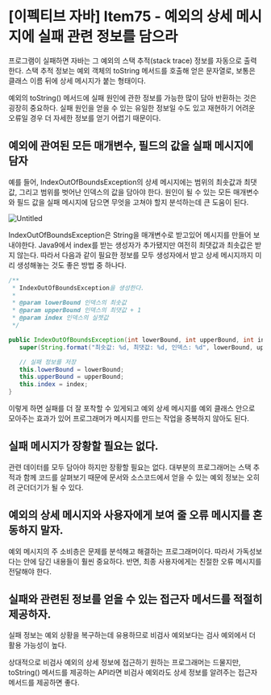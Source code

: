 # [이펙티브 자바] Item75 - 예외의 상세 메시지에 실패 관련 정보를 담으라

프로그램이 실패하면 자바는 그 예외의 스택 추적(stack trace) 정보를 자동으로 출력한다. 스택 추적 정보는 예외 객체의 toString 메서드를 호출해 얻은 문자열로, 보통은 클래스 이름 뒤에 상세 메시지가 붙는 형태이다.

예외의 toString() 메서드에 실패 원인에 관한 정보를 가능한 많이 담아 반환하는 것은 굉장히 중요하다. 실패 원인을 얻을 수 있는 유일한 정보일 수도 있고 재현하기 어려운 오류일 경우 더 자세한 정보를 얻기 어렵기 때문이다.

## 예외에 관여된 모든 매개변수, 필드의 값을 실패 메시지에 담자

예를 들어, IndexOutOfBoundsException의 상세 메시지에는 범위의 최솟값과 최댓값, 그리고 범위를 벗어난 인덱스의 값을 담아야 한다. 원인이 될 수 있는 모든 매개변수와 필드 값을 실패 메시지에 담으면 무엇을 고쳐야 할지 분석하는데 큰 도움이 된다.

![Untitled](%5B%E1%84%8B%E1%85%B5%E1%84%91%E1%85%A6%E1%86%A8%E1%84%90%E1%85%B5%E1%84%87%E1%85%B3%20%E1%84%8C%E1%85%A1%E1%84%87%E1%85%A1%5D%20Item75%20-%20%E1%84%8B%E1%85%A8%E1%84%8B%E1%85%AC%E1%84%8B%E1%85%B4%20%E1%84%89%E1%85%A1%E1%86%BC%E1%84%89%E1%85%A6%20%E1%84%86%E1%85%A6%E1%84%89%E1%85%B5%E1%84%8C%E1%85%B5%E1%84%8B%E1%85%A6%20%E1%84%89%E1%85%B5%2046d874887de8476fbc052015f23c7e8f/Untitled.png)

IndexOutOfBoundsException은 String을 매개변수로 받고있어 메시지를 만들어 보내야한다. Java9에서 index를 받는 생성자가 추가됐지만 여전히 최댓값과 최솟값은 받지 않는다. 따라서 다음과 같이 필요한 정보를 모두 생성자에서 받고 상세 메시지까지 미리 생성해놓는 것도 좋은 방법 중 하나다.

```java
/**
 * IndexOutOfBoundsException을 생성한다.
 *
 * @param lowerBound 인덱스의 최솟값
 * @param upperBound 인덱스의 최댓값 + 1
 * @param index 인덱스의 실젯값
 */

public IndexOutOfBoundsException(int lowerBound, int upperBound, int index) {
   super(String.format("최솟값: %d, 최댓값: %d, 인덱스: %d", lowerBound, upperBound, index));

   // 실패 정보를 저장
   this.lowerBound = lowerBound;
   this.upperBound = upperBound;
   this.index = index;
}
```

이렇게 하면 실패를 더 잘 포착할 수 있게되고 예외 상세 메시지를 예외 클래스 안으로 모아주는 효과가 있어 프로그래머가 메시지를 만드는 작업을 중복하지 않아도 된다.

## 실패 메시지가 장황할 필요는 없다.

관련 데이터를 모두 담아야 하지만 장황할 필요는 없다. 대부분의 프로그래머는 스택 추적과 함께 코드를 살펴보기 때문에 문서와 소스코드에서 얻을 수 있는 예외 정보는 오히려 군더더기가 될 수 있다.

## 예외의 상세 메시지와 사용자에게 보여 줄 오류 메시지를 혼동하지 말자.

예외 메시지의 주 소비층은 문제를 분석해고 해결하는 프로그래머이다. 따라서 가독성보다는 안에 담긴 내용들이 훨씬 중요하다. 반면, 최종 사용자에게는 친절한 오류 메시지를 전달해야 한다.

## 실패와 관련된 정보를 얻을 수 있는 접근자 메서드를 적절히 제공하자.

실패 정보는 예외 상황을 복구하는데 유용하므로 비검사 예외보다는 검사 예외에서 더 활용 가능성이 높다. 

상대적으로 비검사 예외의 상세 정보에 접근하기 원하는 프로그래머는 드물지만, toString() 메서드를 제공하는 API라면 비검사 예외라도 상세 정보를 알려주는 접근자 메서드를 제공하면 좋다.